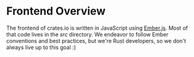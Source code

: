 # Frontend Overview

The frontend of crates.io is written in JavaScript using [Ember.js][]. Most of that code lives in
the *src* directory. We endeavor to follow Ember conventions and best practices, but we're Rust
developers, so we don't always live up to this goal :)

[Ember.js]: https://emberjs.com/
